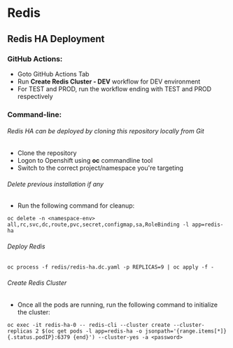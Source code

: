 # Redis

## Redis HA Deployment

### GitHub Actions:
- Goto GitHub Actions Tab
- Run **Create Redis Cluster - DEV**  workflow for DEV environment
- For TEST and PROD, run the workflow ending with TEST and PROD respectively

### Command-line: 
###### Redis HA can be deployed by cloning this repository locally from Git

- Clone the repository
- Logon to Openshift using **oc** commandline tool
- Switch to the correct project/namespace you're targeting

###### Delete previous installation if any
- Run the following command for cleanup:
```
oc delete -n <namespace-env> all,rc,svc,dc,route,pvc,secret,configmap,sa,RoleBinding -l app=redis-ha
```
###### Deploy Redis
```
oc process -f redis/redis-ha.dc.yaml -p REPLICAS=9 | oc apply -f -
```
 
###### Create Redis Cluster
- Once all the pods are running, run the following command to initialize the cluster:

```
oc exec -it redis-ha-0 -- redis-cli --cluster create --cluster-replicas 2 $(oc get pods -l app=redis-ha -o jsonpath='{range.items[*]}{.status.podIP}:6379 {end}') --cluster-yes -a <password>
```
